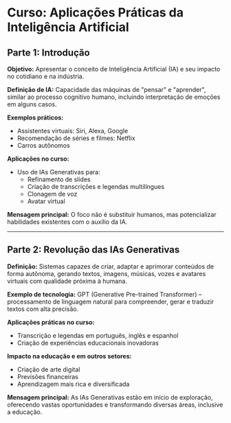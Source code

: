 # Curso: Aplicações Práticas da Inteligência Artificial

## Parte 1: Introdução

**Objetivo:** Apresentar o conceito de Inteligência Artificial (IA) e seu impacto no cotidiano e na indústria.

**Definição de IA:** Capacidade das máquinas de "pensar" e "aprender", similar ao processo cognitivo humano, incluindo interpretação de emoções em alguns casos.

**Exemplos práticos:**
- Assistentes virtuais: Siri, Alexa, Google
- Recomendação de séries e filmes: Netflix
- Carros autônomos

**Aplicações no curso:**
- Uso de IAs Generativas para:
  - Refinamento de slides
  - Criação de transcrições e legendas multilíngues
  - Clonagem de voz
  - Avatar virtual

**Mensagem principal:** O foco não é substituir humanos, mas potencializar habilidades existentes com o auxílio da IA.

---

## Parte 2: Revolução das IAs Generativas

**Definição:** Sistemas capazes de criar, adaptar e aprimorar conteúdos de forma autônoma, gerando textos, imagens, músicas, vozes e avatares virtuais com qualidade próxima à humana.

**Exemplo de tecnologia:** GPT (Generative Pre-trained Transformer) – processamento de linguagem natural para compreender, gerar e traduzir textos com alta precisão.

**Aplicações práticas no curso:**
- Transcrição e legendas em português, inglês e espanhol
- Criação de experiências educacionais inovadoras

**Impacto na educação e em outros setores:**
- Criação de arte digital
- Previsões financeiras
- Aprendizagem mais rica e diversificada

**Mensagem principal:** As IAs Generativas estão em início de exploração, oferecendo vastas oportunidades e transformando diversas áreas, inclusive a educação.